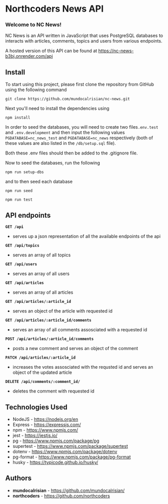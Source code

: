 # Northcoders News API

### Welcome to NC News! ###

NC News is an API written in JavaScript that uses PostgreSQL databases to interacts with articles, comments, topics and users from various endpoints.

A hosted version of this API can be found at https://nc-news-b3bj.onrender.com/api

## Install

To start using this project, please first clone the repository from GitHub using the following command

    git clone https://github.com/mundocalrisian/nc-news.git

Next you'll need to install the dependencies using 

    npm install

In order to seed the databases, you will need to create two files`.env.test` and `.env.development` and then input the following values `PGDATABASE=nc_news_test` and `PGDATABASE=nc_news` respectively (both of these values are also listed in the `/db/setup.sql` file).

Both these .env files should then be added to the .gitignore file.

Now to seed the databases, run the following

    npm run setup-dbs

and to then seed each database

    npm run seed

    npm run test

## API endpoints
**`GET /api`**
- serves up a json representation of all the available endpoints of the api

**`GET /api/topics`**
- serves an array of all topics

**`GET /api/users`**
- serves an array of all users

**`GET /api/articles`**
- serves an array of all articles

**`GET /api/articles/:article_id`**
- serves an object of the article with requested id

**`GET /api/articles/:article_id/comments`**
- serves an array of all comments assosciated with a requested id

**`POST /api/articles/:article_id/comments`**
- posts a new comment and serves an object of the comment

**`PATCH /api/articles/:article_id`**
- increases the votes assosciated with the requsted id and serves an object of the updated article

**`DELETE /api/comments/:comment_id/`**
- deletes the comment with requested id

## Technologies Used

-   NodeJS - https://nodejs.org/en
-   Express - https://expressjs.com/
-   npm - https://www.npmjs.com/
-   jest - https://jestjs.io/
-   pg - https://www.npmjs.com/package/pg
-   supertest - https://www.npmjs.com/package/supertest
-   dotenv - https://www.npmjs.com/package/dotenv
-   pg-format - https://www.npmjs.com/package/pg-format
-   husky - https://typicode.github.io/husky/

## Authors
- **mundocalrisian** - https://github.com/mundocalrisian/
- **northcoders** - https://github.com/northcoders

